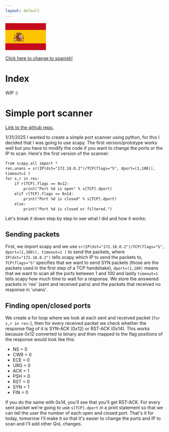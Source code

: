 ```yaml
---
layout: default
---
```

[![spanish image link](./images/es_small.png)](./es.html)

[Click here to change to spanish!](./es.html)
# Index
WIP :)
# Simple port scanner
[Link to the github repo.](https://github.com/Minispeedyt/simplescanner/tree/main)

1/31/2025
I wanted to create a simple port scanner using python, for this I decided that I was going to use scapy. The first version/prototype works well but you have to modify the code if you want to change the ports or the IP to scan. Here's the first version of the scanner:
```
from scapy.all import *
res,unans = sr(IP(dst="172.18.0.2")/TCP(flags="S", dport=(1,100)), timeout=1 )
for s,r in res:
    if r[TCP].flags == 0x12:
        print("Port %d is open" % s[TCP].dport)
    elif r[TCP].flags == 0x14:
        print("Port %d is closed" % s[TCP].dport)
    else:
        print("Port %d is closed or filtered.")
```
Let's break it down step by step to see what I did and how it works:
## Sending packets
First, we import scapy and we use `sr(IP(dst="172.18.0.2")/TCP(flags="S", dport=(1,100)), timeout=1 )` to send the packets, where `IP(dst="172.18.0.2")` tells scapy which IP to send the packets to, `TCP(flags="S"` specifies that we want to send SYN packets (those are the packets used in the first step of a TCP handshake), `dport=(1,100)` means that we want to scan all the ports between 1 and 100 and lastly `timeout=1` tells scapy how much time to wait for a response. We store the answered packets in 'res' (sent and received pairs) and the packets that received no response in 'unans'.
## Finding open/closed ports
We create a for loop where we look at each sent and received packet (`for s,r in res:`), then for every received packet we check whether the response flag of it is SYN-ACK (0x12) or RST-ACK (0x14). This works because 0x12 converted to binary and then mapped to the flag positions of the response would look like this: 
*    NS = 0
*    CWR = 0
*    ECE = 0
*    URG = 0
*    ACK = 1
*    PSH = 0
*    RST = 0
*    SYN = 1
*    FIN = 0

If you do the same with 0x14, you'll see that you'll get RST-ACK.
For every sent packet we're going to use `s[TCP].dport` in a print statement so that we can tell the user the number of each open and closed port.
That's it for today, tomorrow I'll make it so that it's easier to change the ports and IP to scan and I'll add other QoL changes.
